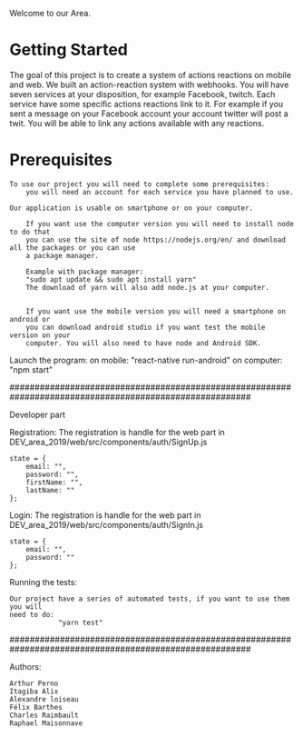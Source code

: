 Welcome to our Area.

Getting Started
=================

The goal of this project is to create a system of actions reactions on mobile and web.
We built an action-reaction system with webhooks.
You will have seven services at your disposition, for example Facebook, twitch.
Each service have some specific actions reactions link to it.
For example if you sent a message on your Facebook account your account twitter
will post a twit.
You will be able to link any actions available with any reactions.

Prerequisites
=============

    To use our project you will need to complete some prerequisites:
        you will need an account for each service you have planned to use.

    Our application is usable on smartphone or on your computer.

        If you want use the computer version you will need to install node to do that
        you can use the site of node https://nodejs.org/en/ and download all the packages or you can use
        a package manager.

        Example with package manager:
        "sudo apt update && sudo apt install yarn"
        The download of yarn will also add node.js at your computer.


        If you want use the mobile version you will need a smartphone on android or
        you can download android studio if you want test the mobile version on your
        computer. You will also need to have node and Android SDK.

Launch the program:
    on mobile: "react-native run-android"
    on computer: "npm start"




########################################################################################################

Developer part


Registration:
    The registration is handle for the web part in DEV_area_2019/web/src/components/auth/SignUp.js

    state = {
        email: "",
        password: "",
        firstName: "",
        lastName: ""
    };

Login:
    The registration is handle for the web part in DEV_area_2019/web/src/components/auth/SignIn.js

    state = {
        email: "",
        password: ""
    };



Running the tests:

    Our project have a series of automated tests, if you want to use them you will
    need to do:
                "yarn test"



########################################################################################################

Authors:

    Arthur Perno
    Itagiba Alix
    Alexandre loiseau
    Félix Barthes
    Charles Raimbault
    Raphael Maisonnave
